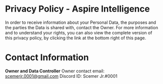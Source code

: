 # Privacy Policy - Aspire Intelligence

<p>In order to receive information about your Personal Data, the purposes and the parties the Data is shared with, contact the Owner.
For more information and to understand your rights, you can also view the complete version of this privacy policy, by clicking the link at the bottom right of this page.</p>

# Contact Information

**Owner and Data Controller**
Owner contact email: scemerjr.0001@gmail.com
Discord ID: Scemer Jr.#0001


